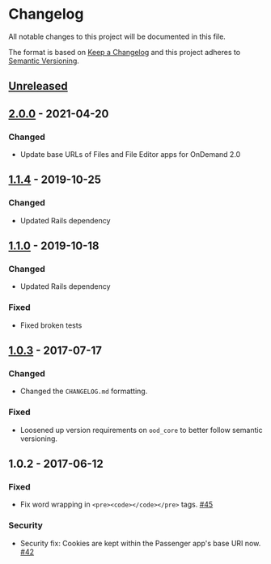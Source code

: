 # Changelog

All notable changes to this project will be documented in this file.

The format is based on [Keep a Changelog](http://keepachangelog.com/en/1.0.0/)
and this project adheres to [Semantic Versioning](http://semver.org/spec/v2.0.0.html).

## [Unreleased]
## [2.0.0] - 2021-04-20
### Changed
- Update base URLs of Files and File Editor apps for OnDemand 2.0

## [1.1.4] - 2019-10-25
### Changed
- Updated Rails dependency

## [1.1.0] - 2019-10-18
### Changed
- Updated Rails dependency

### Fixed
- Fixed broken tests

## [1.0.3] - 2017-07-17

### Changed

- Changed the `CHANGELOG.md` formatting.

### Fixed

- Loosened up version requirements on `ood_core` to better follow semantic
  versioning.

## 1.0.2 - 2017-06-12

### Fixed

- Fix word wrapping in `<pre><code></code></pre>` tags.
  [#45](https://github.com/OSC/ood_appkit/pull/45)

### Security

- Security fix: Cookies are kept within the Passenger app's base URI now.
  [#42](https://github.com/OSC/ood_appkit/pull/42)

[Unreleased]: https://github.com/OSC/ood_appkit/compare/v2.0.0...HEAD
[2.0.0]: https://github.com/OSC/ood_appkit/compare/v1.1.4...v2.0.0
[1.1.4]: https://github.com/OSC/ood_appkit/compare/v1.1.3...v1.1.4
[1.1.3]: https://github.com/OSC/ood_appkit/compare/v1.1.2...v1.1.3
[1.1.2]: https://github.com/OSC/ood_appkit/compare/v1.1.1...v1.1.2
[1.1.1]: https://github.com/OSC/ood_appkit/compare/v1.1.0...v1.1.1
[1.1.0]: https://github.com/OSC/ood_appkit/compare/v1.0.3...v1.1.0
[1.0.3]: https://github.com/OSC/ood_appkit/compare/v1.0.2...v1.0.3
